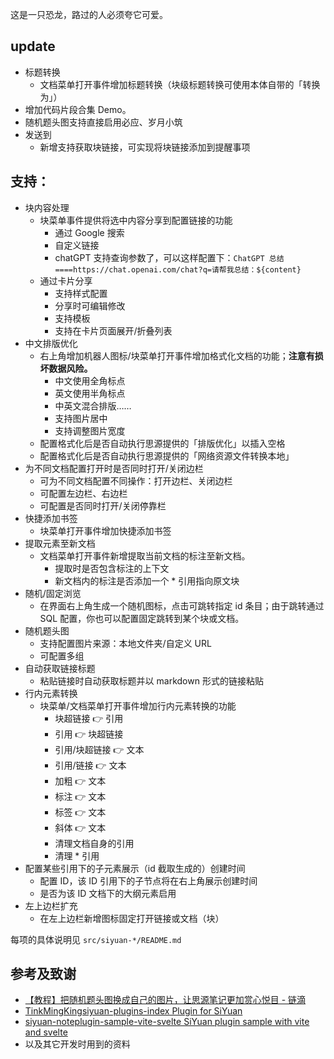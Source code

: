 这是一只恐龙，路过的人必须夸它可爱。

## update

- 标题转换
  - 文档菜单打开事件增加标题转换（块级标题转换可使用本体自带的「转换为」）
- 增加代码片段合集 Demo。
- 随机题头图支持直接启用必应、岁月小筑
- 发送到
  - 新增支持获取块链接，可实现将块链接添加到提醒事项

## 支持：

- 块内容处理
  - 块菜单事件提供将选中内容分享到配置链接的功能
    - 通过 Google 搜索
    - 自定义链接
    - chatGPT 支持查询参数了，可以这样配置下：`ChatGPT 总结====https://chat.openai.com/chat?q=请帮我总结：${content}`
  - 通过卡片分享
    - 支持样式配置
    - 分享时可编辑修改
    - 支持模板
    - 支持在卡片页面展开/折叠列表
- 中文排版优化
  - 右上角增加机器人图标/块菜单打开事件增加格式化文档的功能；**注意有损坏数据风险。**
    - 中文使用全角标点
    - 英文使用半角标点
    - 中英文混合排版……
    - 支持图片居中
    - 支持调整图片宽度
  - 配置格式化后是否自动执行思源提供的「排版优化」以插入空格
  - 配置格式化后是否自动执行思源提供的「网络资源文件转换本地」
- 为不同文档配置打开时是否同时打开/关闭边栏
  - 可为不同文档配置不同操作：打开边栏、关闭边栏
  - 可配置左边栏、右边栏
  - 可配置是否同时打开/关闭停靠栏
- 快捷添加书签
  - 块菜单打开事件增加快捷添加书签
- 提取元素至新文档
  - 文档菜单打开事件新增提取当前文档的标注至新文档。
    - 提取时是否包含标注的上下文
    - 新文档内的标注是否添加一个 \* 引用指向原文块
- 随机/固定浏览
  - 在界面右上角生成一个随机图标，点击可跳转指定 id 条目；由于跳转通过 SQL 配置，你也可以配置固定跳转到某个块或文档。
- 随机题头图
  - 支持配置图片来源：本地文件夹/自定义 URL
  - 可配置多组
- 自动获取链接标题
  - 粘贴链接时自动获取标题并以 markdown 形式的链接粘贴
- 行内元素转换
  - 块菜单/文档菜单打开事件增加行内元素转换的功能
    - 块超链接 👉 引用
    - 引用 👉 块超链接
    - 引用/块超链接 👉 文本
    - 引用/链接 👉 文本
    - 加粗 👉 文本
    - 标注 👉 文本
    - 标签 👉 文本
    - 斜体 👉 文本
    - 清理文档自身的引用
    - 清理 \* 引用
- 配置某些引用下的子元素展示（id 截取生成的）创建时间
  - 配置 ID，该 ID 引用下的子节点将在右上角展示创建时间
  - 是否为该 ID 文档下的大纲元素启用
- 左上边栏扩充
  - 在左上边栏新增图标固定打开链接或文档（块）

每项的具体说明见 `src/siyuan-*/README.md`

## 参考及致谢

- [【教程】把随机题头图换成自己的图片，让思源笔记更加赏心悦目 - 链滴](https://ld246.com/article/1694612740828)
- [TinkMingKingsiyuan-plugins-index Plugin for SiYuan](https://github.com/TinkMingKing/siyuan-plugins-index)
- [siyuan-noteplugin-sample-vite-svelte SiYuan plugin sample with vite and svelte](https://github.com/siyuan-note/plugin-sample-vite-svelte)
- 以及其它开发时用到的资料
